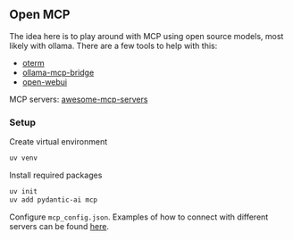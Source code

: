 ## Open MCP

The idea here is to play around with MCP using open source models, most likely with ollama. There are a few tools to help with this:
- [oterm](https://github.com/ggozad/oterm)
- [ollama-mcp-bridge](https://github.com/patruff/ollama-mcp-bridge)
- [open-webui](https://docs.openwebui.com/openapi-servers/mcp/)

MCP servers:
[awesome-mcp-servers](https://github.com/punkpeye/awesome-mcp-servers)

### Setup

Create virtual environment
```bash
uv venv
```

Install required packages
```bash
uv init
uv add pydantic-ai mcp
```

Configure `mcp_config.json`. Examples of how to connect with different servers can be found [here](https://github.com/modelcontextprotocol/servers?tab=readme-ov-file).
